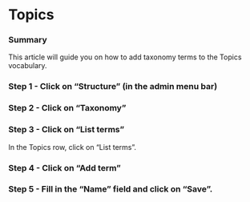 # Topics

### Summary <a href="#addingtopicstaxonomyterms-summary" id="addingtopicstaxonomyterms-summary"></a>

This article will guide you on how to add taxonomy terms to the Topics vocabulary.

### Step 1 - Click on “Structure” (in the admin menu bar) <a href="#addingtopicstaxonomyterms-step1-clickon-structure-intheadminmenubar" id="addingtopicstaxonomyterms-step1-clickon-structure-intheadminmenubar"></a>



### Step 2 - Click on “Taxonomy” <a href="#addingtopicstaxonomyterms-step2-clickon-taxonomy" id="addingtopicstaxonomyterms-step2-clickon-taxonomy"></a>



### Step 3 - Click on “List terms” <a href="#addingtopicstaxonomyterms-step3-clickon-listterms" id="addingtopicstaxonomyterms-step3-clickon-listterms"></a>

In the Topics row, click on “List terms”.



### Step 4 - Click on “Add term” <a href="#addingtopicstaxonomyterms-step4-clickon-addterm" id="addingtopicstaxonomyterms-step4-clickon-addterm"></a>



### Step 5 - Fill in the “Name” field and click on “Save”. <a href="#addingtopicstaxonomyterms-step5-fillinthe-name-fieldandclickon-save-." id="addingtopicstaxonomyterms-step5-fillinthe-name-fieldandclickon-save-."></a>


